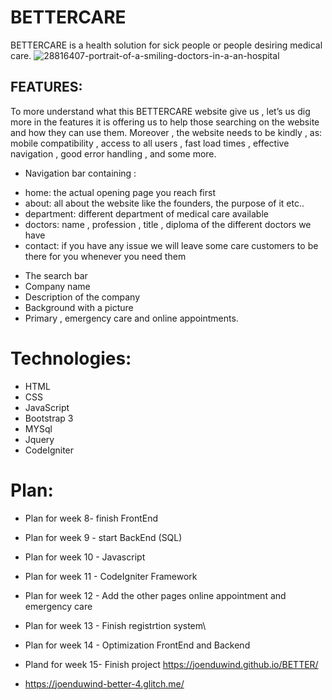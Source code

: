 # BETTERCARE
BETTERCARE is a health solution for sick people or people desiring medical care.
![28816407-portrait-of-a-smiling-doctors-in-a-an-hospital](https://user-images.githubusercontent.com/56625851/68460451-e4538f80-0242-11ea-9d84-4172355dbd83.jpg)

## FEATURES:
To more understand what this BETTERCARE  website give us , let’s us dig more in the features it is offering us to help those searching on the website and how they can use them. Moreover , the website needs to be kindly , as: mobile compatibility , access to all users ,  fast load times ,  effective navigation , good error handling , and some more.
* Navigation bar containing :
 - home: the actual opening page you reach first          
  -  about: all about the website like the founders, the purpose of it etc..         
  - department: different department of medical care available                     
  - doctors: name , profession , title , diploma of the different doctors we have  
 - contact: if you have any issue we will leave some care customers to be there for you whenever you need them
* The search bar
* Company name 
* Description of the company
* Background with a picture
* Primary , emergency care and online appointments.

# Technologies:
* HTML
* CSS
* JavaScript
* Bootstrap 3
* MYSql
* Jquery
* CodeIgniter

# Plan:
* Plan for week 8- finish FrontEnd
* Plan for week 9 - start BackEnd (SQL)
* Plan for week 10 - Javascript
* Plan for week 11 - CodeIgniter Framework
* Plan for week 12 - Add the other pages online appointment and emergency care
* Plan for week 13 - Finish registrtion system\
* Plan for week 14 - Optimization FrontEnd and Backend
* Pland for week 15- Finish project
 https://joenduwind.github.io/BETTER/
 

* https://joenduwind-better-4.glitch.me/

